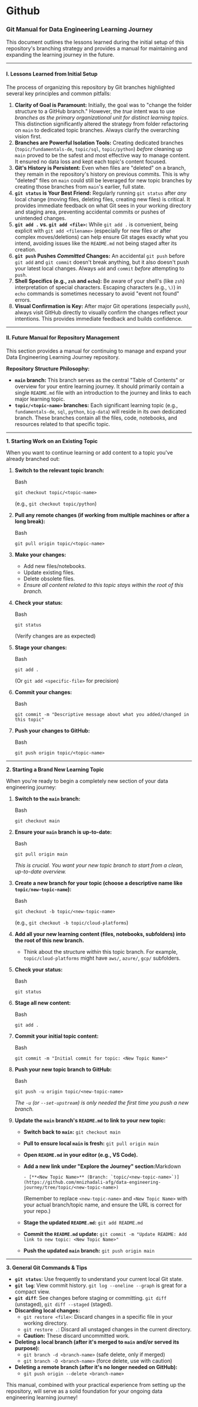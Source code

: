 # Github

### Git Manual for Data Engineering Learning Journey

This document outlines the lessons learned during the initial setup of this repository's branching strategy and provides a manual for maintaining and expanding the learning journey in the future.

***

#### I. Lessons Learned from Initial Setup

The process of organizing this repository by Git branches highlighted several key principles and common pitfalls:

1. **Clarity of Goal is Paramount:** Initially, the goal was to "change the folder structure to a GitHub branch." However, the _true_ intent was to use _branches as the primary organizational unit for distinct learning topics_. This distinction significantly altered the strategy from folder refactoring on `main` to dedicated topic branches. Always clarify the overarching vision first.
2. **Branches are Powerful Isolation Tools:** Creating dedicated branches (`topic/fundamentals-de`, `topic/sql`, `topic/python`) _before_ cleaning up `main` proved to be the safest and most effective way to manage content. It ensured no data loss and kept each topic's content focused.
3. **Git's History is Persistent:** Even when files are "deleted" on a branch, they remain in the repository's history on previous commits. This is why "deleted" files on `main` could still be leveraged for new topic branches by creating those branches from `main`'s earlier, full state.
4. **`git status` is Your Best Friend:** Regularly running `git status` after _any_ local change (moving files, deleting files, creating new files) is critical. It provides immediate feedback on what Git sees in your working directory and staging area, preventing accidental commits or pushes of unintended changes.
5. **`git add .` vs. `git add <file>`:** While `git add .` is convenient, being explicit with `git add <filename>` (especially for new files or after complex moves/deletions) can help ensure Git stages exactly what you intend, avoiding issues like the `README.md` not being staged after its creation.
6. **`git push` Pushes&#x20;**_**Committed**_**&#x20;Changes:** An accidental `git push` before `git add` and `git commit` doesn't break anything, but it also doesn't push your latest local changes. Always `add` and `commit` _before_ attempting to `push`.
7. **Shell Specifics (e.g., `zsh` and `echo`):** Be aware of your shell's (like `zsh`) interpretation of special characters. Escaping characters (e.g., `\)`) in `echo` commands is sometimes necessary to avoid "event not found" errors.
8. **Visual Confirmation is Key:** After major Git operations (especially `push`), always visit GitHub directly to visually confirm the changes reflect your intentions. This provides immediate feedback and builds confidence.

***

#### II. Future Manual for Repository Management

This section provides a manual for continuing to manage and expand your Data Engineering Learning Journey repository.

**Repository Structure Philosophy:**

* **`main` branch:** This branch serves as the central "Table of Contents" or overview for your entire learning journey. It should primarily contain a single `README.md` file with an introduction to the journey and links to each major learning topic.
* **`topic/<topic-name>` branches:** Each significant learning topic (e.g., `fundamentals-de`, `sql`, `python`, `big-data`) will reside in its own dedicated branch. These branches contain all the files, code, notebooks, and resources related to that specific topic.

***

**1. Starting Work on an Existing Topic**

When you want to continue learning or add content to a topic you've already branched out:

1.  **Switch to the relevant topic branch:**

    Bash

    ```
    git checkout topic/<topic-name>
    ```

    (e.g., `git checkout topic/python`)
2.  **Pull any remote changes (if working from multiple machines or after a long break):**

    Bash

    ```
    git pull origin topic/<topic-name>
    ```
3. **Make your changes:**
   * Add new files/notebooks.
   * Update existing files.
   * Delete obsolete files.
   * _Ensure all content related to this topic stays within the root of this branch._
4.  **Check your status:**

    Bash

    ```
    git status
    ```

    (Verify changes are as expected)
5.  **Stage your changes:**

    Bash

    ```
    git add .
    ```

    (Or `git add <specific-file>` for precision)
6.  **Commit your changes:**

    Bash

    ```
    git commit -m "Descriptive message about what you added/changed in this topic"
    ```
7.  **Push your changes to GitHub:**

    Bash

    ```
    git push origin topic/<topic-name>
    ```

***

**2. Starting a Brand New Learning Topic**

When you're ready to begin a completely new section of your data engineering journey:

1.  **Switch to the `main` branch:**

    Bash

    ```
    git checkout main
    ```
2.  **Ensure your `main` branch is up-to-date:**

    Bash

    ```
    git pull origin main
    ```

    _This is crucial. You want your new topic branch to start from a clean, up-to-date overview._
3.  **Create a new branch for your topic (choose a descriptive name like `topic/new-topic-name`):**

    Bash

    ```
    git checkout -b topic/<new-topic-name>
    ```

    (e.g., `git checkout -b topic/cloud-platforms`)
4. **Add all your new learning content (files, notebooks, subfolders) into the root of this new branch.**
   * Think about the structure _within_ this topic branch. For example, `topic/cloud-platforms` might have `aws/`, `azure/`, `gcp/` subfolders.
5.  **Check your status:**

    Bash

    ```
    git status
    ```
6.  **Stage all new content:**

    Bash

    ```
    git add .
    ```
7.  **Commit your initial topic content:**

    Bash

    ```
    git commit -m "Initial commit for topic: <New Topic Name>"
    ```
8.  **Push your new topic branch to GitHub:**

    Bash

    ```
    git push -u origin topic/<new-topic-name>
    ```

    _The `-u` (or `--set-upstream`) is only needed the first time you push a new branch._
9. **Update the `main` branch's `README.md` to link to your new topic:**
   * **Switch back to `main`:** `git checkout main`
   * **Pull to ensure local `main` is fresh:** `git pull origin main`
   * **Open `README.md` in your editor (e.g., VS Code).**
   *   **Add a new link under "Explore the Journey" section:**&#x4D;arkdown

       ```
       - [**<New Topic Name>** (Branch: `topic/<new-topic-name>`)](https://github.com/mnizhadali-afg/data-engineering-journey/tree/topic/<new-topic-name>)
       ```

       (Remember to replace `<new-topic-name>` and `<New Topic Name>` with your actual branch/topic name, and ensure the URL is correct for your repo.)
   * **Stage the updated `README.md`:** `git add README.md`
   * **Commit the `README.md` update:** `git commit -m "Update README: Add link to new topic: <New Topic Name>"`
   * **Push the updated `main` branch:** `git push origin main`

***

**3. General Git Commands & Tips**

* **`git status`**: Use frequently to understand your current local Git state.
* **`git log`**: View commit history. `git log --oneline --graph` is great for a compact view.
* **`git diff`**: See changes before staging or committing. `git diff` (unstaged), `git diff --staged` (staged).
* **Discarding local changes:**
  * `git restore <file>`: Discard changes in a specific file in your working directory.
  * `git restore .`: Discard all unstaged changes in the current directory.
  * **Caution:** These discard uncommitted work.
* **Deleting a local branch (after it's merged to `main` and/or served its purpose):**
  * `git branch -d <branch-name>` (safe delete, only if merged)
  * `git branch -D <branch-name>` (force delete, use with caution)
* **Deleting a remote branch (after it's no longer needed on GitHub):**
  * `git push origin --delete <branch-name>`

This manual, combined with your practical experience from setting up the repository, will serve as a solid foundation for your ongoing data engineering learning journey!
